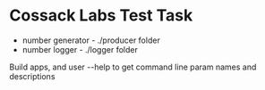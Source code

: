 # Cossack Labs Test Task

- number generator - ./producer folder
- number logger - ./logger folder

Build apps, and user --help to get command line param names and descriptions